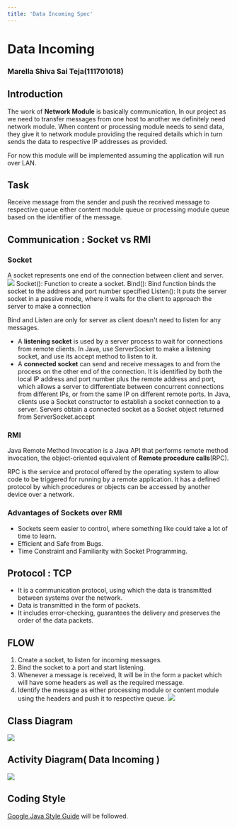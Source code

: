 ```yaml
---
title: 'Data Incoming Spec'
---
```


# Data Incoming

### Marella Shiva Sai Teja(111701018)

## Introduction

The work of **Network Module** is basically communication, In our project as we need to transfer messages from one host to another we definitely need network module. 
When content or processing module needs to send data, they give it to network module providing the required details which in turn sends the data to respective IP addresses as provided.

For now this module will be implemented assuming the application will run over LAN.

## Task
Receive message from the sender and push the received message to respective queue either content module queue or processing module queue based on the identifier of the message.

## Communication : Socket vs RMI

### Socket
A socket represents one end of the connection between client and server.     
    ![](https://i.imgur.com/OQUOuAW.png)
Socket(): Function to create a socket.
Bind(): Bind function binds the socket to the address and port number specified
Listen(): It puts the server socket in a passive mode, where it waits for the client to approach the server to make a connection

Bind and Listen are only for server as client doesn't need to listen for any messages.

* A **listening socket** is used by a server process to wait for connections from remote clients.
    In Java, use ServerSocket to make a listening socket, and use its accept method to listen to it.   
* A **connected socket** can send and receive messages to and from the process on the other end of the connection. 
    It is identified by both the local IP address and port number plus the remote address and port, which allows a server to differentiate between concurrent connections from different IPs, or from the same IP on different remote ports.
    In Java, clients use a Socket constructor to establish a socket connection to a server. 
Servers obtain a connected socket as a Socket object returned from ServerSocket.accept

### RMI
Java Remote Method Invocation is a Java API that performs remote method invocation, the object-oriented equivalent of **Remote procedure calls**(RPC).

RPC is the service and protocol offered by the operating system to allow code to be triggered for running by a remote application. It has a defined protocol by which procedures or objects can be accessed by another device over a network. 
### Advantages of Sockets over RMI
* Sockets seem easier to control, where something like  could take a lot of time to learn.
* Efficient and Safe from Bugs.
* Time Constraint and Familiarity with Socket Programming.  


## Protocol : TCP
* It is a communication protocol, using which the data is transmitted between systems over the network.
* Data is transmitted in the form of packets.
* It includes error-checking, guarantees the delivery and preserves the order of the data packets.


## FLOW
1. Create a socket, to listen for incoming messages.
1. Bind the socket to a port and start listening.
1. Whenever a message is received, It will be in the form a packet which will have some headers as well as the required message.
1. Identify the message as either processing module or content module using the headers and push it to respective queue.
![](https://i.imgur.com/m5SkPbi.png)

## Class Diagram
![](https://i.imgur.com/jRXM7TC.jpg)


## Activity Diagram( Data Incoming )
![](https://i.imgur.com/OZIX55l.png)

## Coding Style
[Google Java Style Guide](https://google.github.io/styleguide/javaguide.html) will be followed.